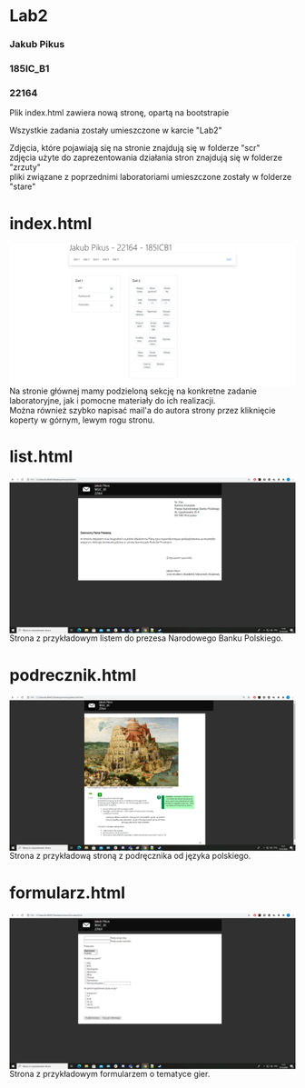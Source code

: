 # Lab2





<h3>Jakub Pikus</h3>
<h3>185IC_B1</h3>
<h3>22164</h3>


<p>Plik index.html zawiera nową stronę, opartą na bootstrapie</p>

<p>Wszystkie zadania zostały umieszczone w karcie "Lab2"</p>


<p>Zdjęcia, które pojawiają się na stronie znajdują się w folderze "scr"<br>
zdjęcia użyte do zaprezentowania działania stron znajdują się w folderze "zrzuty"<br>
pliki związane z poprzednimi laboratoriami umieszczone zostały w folderze "stare"</p>


# index.html

<img src="zrzuty/index.png" alt="index"  style="float: left;" />

<p>Na stronie głównej mamy podzieloną sekcję na konkretne zadanie laboratoryjne, jak i pomocne materiały do ich realizacji.<br>
Można również szybko napisać mail'a do autora strony przez kliknięcie koperty w górnym, lewym rogu stronu.</p>



# list.html

<img src="zrzuty/list.png" alt="list"  style="float: left;" />

<p>Strona z przykładowym listem do prezesa Narodowego Banku Polskiego.</p>



# podrecznik.html

<img src="zrzuty/podrecznik.png" alt="podrecznik"  style="float: left;" />

<p>Strona z przykładową stroną z podręcznika od języka polskiego.</p>



# formularz.html

<img src="zrzuty/formularz.png" alt="formularz"  style="float: left;" />

<p>Strona z przykładowym formularzem o tematyce gier.</p>

